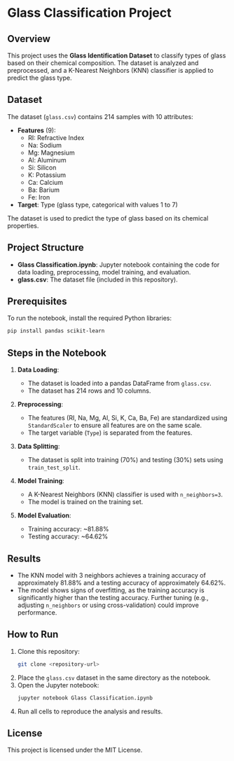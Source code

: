 # Glass Classification Project

## Overview
This project uses the **Glass Identification Dataset** to classify types of glass based on their chemical composition. The dataset is analyzed and preprocessed, and a K-Nearest Neighbors (KNN) classifier is applied to predict the glass type.

## Dataset
The dataset (`glass.csv`) contains 214 samples with 10 attributes:
- **Features** (9): 
  - RI: Refractive Index
  - Na: Sodium
  - Mg: Magnesium
  - Al: Aluminum
  - Si: Silicon
  - K: Potassium
  - Ca: Calcium
  - Ba: Barium
  - Fe: Iron
- **Target**: Type (glass type, categorical with values 1 to 7)

The dataset is used to predict the type of glass based on its chemical properties.

## Project Structure
- **Glass Classification.ipynb**: Jupyter notebook containing the code for data loading, preprocessing, model training, and evaluation.
- **glass.csv**: The dataset file (included in this repository).

## Prerequisites
To run the notebook, install the required Python libraries:
```bash
pip install pandas scikit-learn
```

## Steps in the Notebook
1. **Data Loading**:
   - The dataset is loaded into a pandas DataFrame from `glass.csv`.
   - The dataset has 214 rows and 10 columns.

2. **Preprocessing**:
   - The features (RI, Na, Mg, Al, Si, K, Ca, Ba, Fe) are standardized using `StandardScaler` to ensure all features are on the same scale.
   - The target variable (`Type`) is separated from the features.

3. **Data Splitting**:
   - The dataset is split into training (70%) and testing (30%) sets using `train_test_split`.

4. **Model Training**:
   - A K-Nearest Neighbors (KNN) classifier is used with `n_neighbors=3`.
   - The model is trained on the training set.

5. **Model Evaluation**:
   - Training accuracy: ~81.88%
   - Testing accuracy: ~64.62%

## Results
- The KNN model with 3 neighbors achieves a training accuracy of approximately 81.88% and a testing accuracy of approximately 64.62%.
- The model shows signs of overfitting, as the training accuracy is significantly higher than the testing accuracy. Further tuning (e.g., adjusting `n_neighbors` or using cross-validation) could improve performance.

## How to Run
1. Clone this repository:
   ```bash
   git clone <repository-url>
   ```
2. Place the `glass.csv` dataset in the same directory as the notebook.
3. Open the Jupyter notebook:
   ```bash
   jupyter notebook Glass Classification.ipynb
   ```
4. Run all cells to reproduce the analysis and results.

## License
This project is licensed under the MIT License.
